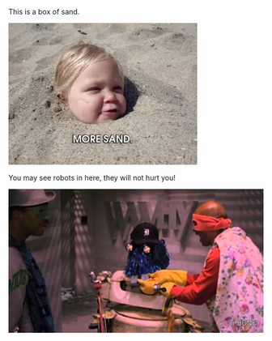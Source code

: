 This is a box of sand.

<img src="images/sandbox.gif">

You may see robots in here, they will not hurt you!

<img src="images/j5.jpg">
